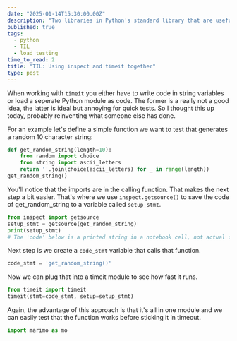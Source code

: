 ```yaml
---
date: "2025-01-14T15:30:00.00Z"
description: "Two libraries in Python's standard library that are useful for keeping load testing code all in one module."
published: true
tags:
  - python
  - TIL
  - load testing
time_to_read: 2
title: "TIL: Using inspect and timeit together"
type: post
---
```


When working with `timeit` you either have to write code in string variables or load a seperate Python module as code. The former is a really not a good idea, the latter is ideal but annoying for quick tests. So I thought this up today, probably reinventing what someone else has done.

For an example let's define a simple function we want to test that generates a random 10 character string:

```python {.marimo}
def get_random_string(length=10):
    from random import choice
    from string import ascii_letters
    return ''.join(choice(ascii_letters) for _ in range(length))
get_random_string()
```

You'll notice that the imports are in the calling function. That makes the next step a bit easier. That's where we use `inspect.getsource()` to save the code of get_random_string to a variable called `setup_stmt`.

```python {.marimo}
from inspect import getsource
setup_stmt = getsource(get_random_string)
print(setup_stmt)
# The 'code' below is a printed string in a notebook cell, not actual code
```

Next step is we create a `code_stmt` variable that calls that function.

```python {.marimo}
code_stmt = 'get_random_string()'
```

Now we can plug that into a timeit module to see how fast it runs.

```python {.marimo}
from timeit import timeit
timeit(stmt=code_stmt, setup=setup_stmt)
```

Again, the advantage of this approach is that it's all in one module and we can easily test that the function works before sticking it in timeout.

```python {.marimo}
import marimo as mo
```